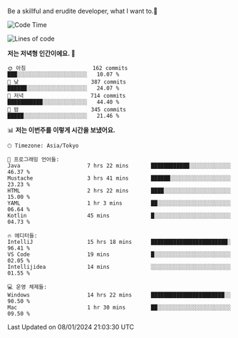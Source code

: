Be a skillful and erudite developer, what I want to.👶

<!--START_SECTION:waka-->
![Code Time](http://img.shields.io/badge/Code%20Time-407%20hrs%2049%20mins-blue)

![Lines of code](https://img.shields.io/badge/%EC%A0%80%EB%8A%94%20%EC%97%AC%ED%83%9C%EA%B9%8C%EC%A7%80%20-755.1%20thousand%20%EC%A4%84%EC%9D%98%20%EC%BD%94%EB%93%9C%EB%A5%BC%20%EC%9E%91%EC%84%B1%ED%96%88%EC%96%B4%EC%9A%94.-blue)

**저는 저녁형 인간이에요. 🦉** 

```text
🌞 아침                     162 commits         ███░░░░░░░░░░░░░░░░░░░░░░   10.07 % 
🌆 낮　                     387 commits         ██████░░░░░░░░░░░░░░░░░░░   24.07 % 
🌃 저녁                     714 commits         ███████████░░░░░░░░░░░░░░   44.40 % 
🌙 밤　                     345 commits         █████░░░░░░░░░░░░░░░░░░░░   21.46 % 
```


📊 **저는 이번주를 이렇게 시간을 보냈어요.** 

```text
🕑︎ Timezone: Asia/Tokyo

💬 프로그래밍 언어들: 
Java                     7 hrs 22 mins       ████████████░░░░░░░░░░░░░   46.37 % 
Mustache                 3 hrs 41 mins       ██████░░░░░░░░░░░░░░░░░░░   23.23 % 
HTML                     2 hrs 22 mins       ████░░░░░░░░░░░░░░░░░░░░░   15.00 % 
YAML                     1 hr 3 mins         ██░░░░░░░░░░░░░░░░░░░░░░░   06.64 % 
Kotlin                   45 mins             █░░░░░░░░░░░░░░░░░░░░░░░░   04.73 % 

🔥 에디터들: 
IntelliJ                 15 hrs 18 mins      ████████████████████████░   96.41 % 
VS Code                  19 mins             █░░░░░░░░░░░░░░░░░░░░░░░░   02.05 % 
Intellijidea             14 mins             ░░░░░░░░░░░░░░░░░░░░░░░░░   01.55 % 

💻 운영 체제들: 
Windows                  14 hrs 22 mins      ███████████████████████░░   90.50 % 
Mac                      1 hr 30 mins        ██░░░░░░░░░░░░░░░░░░░░░░░   09.50 % 
```


 Last Updated on 08/01/2024 21:03:30 UTC
<!--END_SECTION:waka-->
